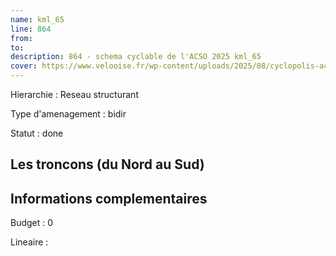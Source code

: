 ```yaml
---
name: kml_65 
line: 864
from: 
to:  
description: 864 - schema cyclable de l'ACSO 2025 kml_65 
cover: https://www.velooise.fr/wp-content/uploads/2025/08/cyclopolis-acso-864.jpg
---
```

Hierarchie : Reseau structurant

Type d'amenagement : bidir

Statut : done

## Les troncons (du Nord au Sud)

## Informations complementaires

Budget  : 0 

Lineaire :

